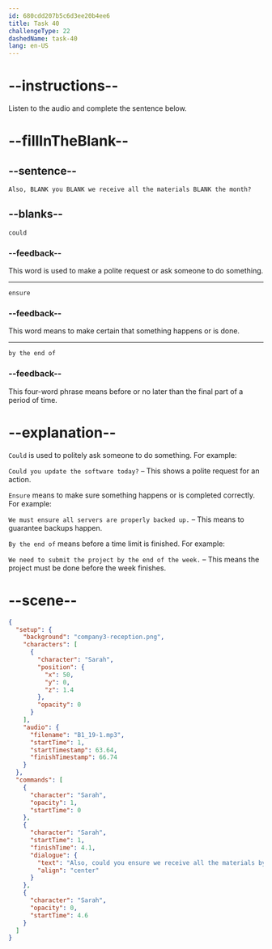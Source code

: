 ```yaml
---
id: 680cdd207b5c6d3ee20b4ee6
title: Task 40
challengeType: 22
dashedName: task-40
lang: en-US
---
```


<!-- (Audio) Sarah: Also, could you ensure we receive all the materials by the end of the month? -->

# --instructions--

Listen to the audio and complete the sentence below.

# --fillInTheBlank--

## --sentence--

`Also, BLANK you BLANK we receive all the materials BLANK the month?`

## --blanks--

`could`

### --feedback--

This word is used to make a polite request or ask someone to do something.

---

`ensure`

### --feedback--

This word means to make certain that something happens or is done.

---

`by the end of`

### --feedback--

This four-word phrase means before or no later than the final part of a period of time.

# --explanation--

`Could` is used to politely ask someone to do something. For example:

`Could you update the software today?` – This shows a polite request for an action.

`Ensure` means to make sure something happens or is completed correctly. For example:

`We must ensure all servers are properly backed up.` – This means to guarantee backups happen.

`By the end of` means before a time limit is finished. For example:

`We need to submit the project by the end of the week.` – This means the project must be done before the week finishes.

# --scene--

```json
{
  "setup": {
    "background": "company3-reception.png",
    "characters": [
      {
        "character": "Sarah",
        "position": {
          "x": 50,
          "y": 0,
          "z": 1.4
        },
        "opacity": 0
      }
    ],
    "audio": {
      "filename": "B1_19-1.mp3",
      "startTime": 1,
      "startTimestamp": 63.64,
      "finishTimestamp": 66.74
    }
  },
  "commands": [
    {
      "character": "Sarah",
      "opacity": 1,
      "startTime": 0
    },
    {
      "character": "Sarah",
      "startTime": 1,
      "finishTime": 4.1,
      "dialogue": {
        "text": "Also, could you ensure we receive all the materials by the end of the month?",
        "align": "center"
      }
    },
    {
      "character": "Sarah",
      "opacity": 0,
      "startTime": 4.6
    }
  ]
}
```
